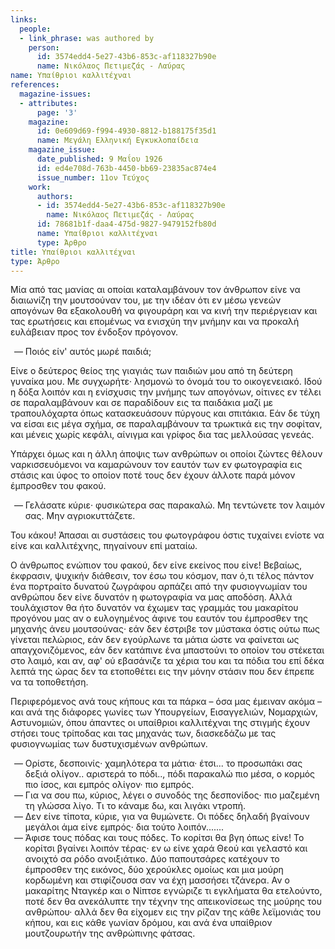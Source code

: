 ```yaml
---
links:
  people:
  - link_phrase: was authored by
    person:
      id: 3574edd4-5e27-43b6-853c-af118327b90e
      name: Νικόλαος Πετιμεζάς - Λαύρας
name: Υπαίθριοι καλλιτέχναι
references:
  magazine-issues:
  - attributes:
      page: '3'
    magazine:
      id: 0e609d69-f994-4930-8812-b188175f35d1
      name: Μεγάλη Ελληνική Εγκυκλοπαίδεια
    magazine_issue:
      date_published: 9 Μαΐου 1926
      id: ed4e708d-763b-4450-bb69-23835ac874e4
      issue_number: 11ον Τεύχος
    work:
      authors:
      - id: 3574edd4-5e27-43b6-853c-af118327b90e
        name: Νικόλαος Πετιμεζάς - Λαύρας
      id: 78681b1f-daa4-475d-9827-9479152fb80d
      name: Υπαίθριοι καλλιτέχναι
      type: Άρθρο
title: Υπαίθριοι καλλιτέχναι
type: Άρθρο
---
```


<main class="content" itemprop="text">
<p>Μία από τας μανίας αι οποίαι καταλαμβάνουν τον άνθρωπον είνε να διαιωνίζη την μουτσούναν του, με την ιδέαν ότι εν μέσω
γενεών απογόνων θα εξακολουθή να φιγουράρη και να κινή την περιέργειαν και τας ερωτήσεις και επομένως να ενισχύη την
μνήμην και να προκαλή ευλάβειαν προς τον ένδοξον πρόγονον.</p>

<ol style="list-style-type: '&mdash; '">
  <li>Ποιός είν' αυτός μωρέ παιδιά;</li>
</ol>

<p>Είνε ο δεύτερος θείος της γιαγιάς των παιδιών μου από τη δεύτερη γυναίκα μου. Με συγχωρήτε· λησμονώ το όνομά του το
οικογενειακό. Ιδού η δόξα λοιπόν και η ενίσχυσις την μνήμης των απογόνων, οίτινες εν τέλει σε παραλαμβάνουν και σε
παραδίδουν εις τα παιδάκια μαζί με τραπουλόχαρτα όπως κατασκευάσουν πύργους και σπιτάκια. Εάν δε τύχη να είσαι εις μέγα
σχήμα, σε παραλαμβάνουν τα τρωκτικά εις την σοφίταν, και μένεις χωρίς κεφάλι, αίνιγμα και γρίφος δια τας μελλούσας
γενεάς.</p>

<p>Υπάρχει όμως και η άλλη άποψις των ανθρώπων οι οποίοι ζώντες θέλουν ναρκισσευόμενοι να καμαρώνουν τον εαυτόν των εν
φωτογραφία εις στάσις και ύφος το οποίον ποτέ τους δεν έχουν άλλοτε παρά μόνον έμπροσθεν του φακού.</p>

<ol style="list-style-type: '&mdash; '">
  <li>Γελάσατε κύριε· φυσικώτερα σας παρακαλώ. Μη τεντώνετε τον λαιμόν σας. Μην αγριοκυττάζετε.</li>
</ol>

<p>Του κάκου! Άπασαι αι συστάσεις του φωτογράφου όστις τυχαίνει ενίοτε να είνε και καλλιτέχνης, πηγαίνουν επί ματαίω.</p>

<p>Ο άνθρωπος ενώπιον του φακού, δεν είνε εκείνος που είνε! Βεβαίως, έκφρασιν, ψυχικήν διάθεσιν, τον έσω του κόσμον, παν
ό,τι τέλος πάντον ένα πορτραίτο δυνατού ζωγράφου αρπάζει από την φυσιογνωμίαν του ανθρώπου δεν είνε δυνατόν η φωτογραφία
να μας αποδόση. Αλλά τουλάχιστον θα ήτο δυνατόν να έχωμεν τας γραμμάς του μακαρίτου προγόνου μας αν ο ευλογημένος άφινε
του εαυτόν του έμπροσθεν της μηχανής άνευ μουτσούνας· εάν δεν έστριβε τον μύστακα όστις ούτω πως γίνεται πελώριος, εάν
δεν εγούρλωνε τα μάτια ώστε να φαίνεται ως απαγχονιζόμενος, εάν δεν κατάπινε ένα μπαστούνι το οποίον του στέκεται στο
λαιμό, και αν, αφ' ού εβασάνιζε τα χέρια του και τα πόδια του επί δέκα λεπτά της ώρας δεν τα ετοποθέτει εις την μόνην
στάσιν που δεν έπρεπε να τα τοποθετήση.</p>

<p>Περιφερόμενος ανά τους κήπους και τα πάρκα &ndash; όσα μας έμειναν ακόμα &ndash; και ανά της διάφορες γωνίες των
Υπουργείων, Εισαγγελιών, Νομαρχιών, Αστυνομιών, όπου άπαντες οι υπαίθριοι καλλιτέχναι της στιγμής έχουν στήσει τους
τρίποδας και τας μηχανάς των, διασκεδάζω με τας φυσιογνωμίας των δυστυχισμένων ανθρώπων.</p>

<ol style="list-style-type: '&mdash; '">
  <li>
    Ορίστε, δεσποινίς· χαμηλότερα τα μάτια· έτσι... το προσωπάκι σας δεξιά ολίγον.. αριστερά το πόδι.., πόδι παρακαλώ
    πιο μέσα, ο κορμός πιο ίσος, και εμπρός ολίγον· πιο εμπρός.
  </li>
  <li>
    Για να σου πω, κύριος, λέγει ο συνοδός της δεσπονίδος· πιο μαζεμένη τη γλώσσα λίγο. Τι το κάναμε δω, και λιγάκι
    ντροπή.
  </li>
  <li>
    Δεν είνε τίποτα, κύριε, για να θυμώνετε. Οι πόδες δηλαδή βγαίνουν μεγάλοι άμα είνε εμπρός· δια τούτο λοιπόν.......
  </li>
  <li>
    Άφισε τους πόδας και τους πόδες. Το κορίτσι θα βγη όπως είνε! Το κορίτσι βγαίνει λοιπόν τέρας· εν ω είνε χαρά Θεού
    και γελαστό και ανοιχτό σα ρόδο ανοιξιάτικο. Δύο παπουτσάρες κατέχουν το έμπροσθεν της εικόνος, δύο χερούκλες ομοίως
    και μια μούρη κορδωμένη και στιφίζουσα σαν να έχη μασσήσει τζάνερα. Αν ο μακαρίτης Νταγκέρ και ο Νίπτσε εγνώριζε τι
    εγκλήματα θα ετελούντο, ποτέ δεν θα ανεκάλυπτε την τέχνην της απεικονίσεως της μούρης του ανθρώπου· αλλά δεν θα
    είχομεν εις την ρίζαν της κάθε λεϊμονιάς του κήπου, και εις κάθε γωνίαν δρόμου, και ανά ένα υπαίθριον μουτζουρωτήν
    της ανθρώπινης φάτσας.
  </li>
</ol>
</main>
